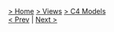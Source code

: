 [> Home](../../README.md) [> Views](../README.md)  [> C4 Models](README.md)  
[< Prev](../4.3.Scenarios/README.md)  |  [Next >](../../5.ADRs/README.md)

